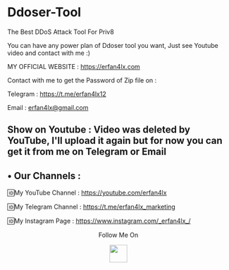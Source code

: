 # Ddoser-Tool
The Best DDoS Attack Tool For Priv8

You can have any power plan of Ddoser tool you want, Just see Youtube video and contact with me :)

 MY OFFICIAL WEBSITE : https://erfan4lx.com

Contact with me to get the Password of Zip file on :

 Telegram : https://t.me/erfan4lx12
 
 Email : erfan4lx@gmail.com 
 
 ## Show on Youtube : Video was deleted by YouTube, I'll upload it again but for now you can get it from me on Telegram or Email


## • Our Channels : 

🆔My YouTube Channel : https://youtube.com/erfan4lx

🆔My Telegram Channel : https://t.me/erfan4lx_marketing

🆔My Instagram Page : https://www.instagram.com/_erfan4lx_/

<p align="center">
  Follow Me On
</p>
<p align="center">
  <a href="https://www.youtube.com/c/erfan4lx?sub_confirmation=1">
    <img src="https://www.iconsdb.com/icons/preview/black/youtube-4-xxl.png" width="40" height="40">
  </a>
</p>

